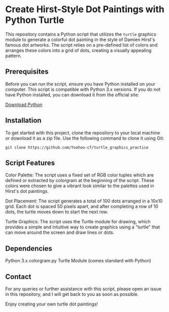 # Create Hirst-Style Dot Paintings with Python Turtle

This repository contains a Python script that utilizes the `turtle` graphics module to generate a colorful dot painting in the style of Damien Hirst's famous dot artworks. The script relies on a pre-defined list of colors and arranges these colors into a grid of dots, creating a visually appealing pattern.

## Prerequisites

Before you can run the script, ensure you have Python installed on your computer. This script is compatible with Python 3.x versions. If you do not have Python installed, you can download it from the official site:

[Download Python](https://www.python.org/downloads/)

## Installation

To get started with this project, clone the repository to your local machine or download it as a zip file. Use the following command to clone it using Git:

```
git clone https://github.com/Yoohoo-cf/turtle_graphics_practice
```

## Script Features

Color Palette: The script uses a fixed set of RGB color tuples which are defined or extracted by colorgram at the beginning of the script. These colors were chosen to give a vibrant look similar to the palettes used in Hirst's dot paintings.

Dot Placement: The script generates a total of 100 dots arranged in a 10x10 grid. Each dot is spaced 50 pixels apart, and after completing a row of 10 dots, the turtle moves down to start the next row.

Turtle Graphics: The script uses the Turtle module for drawing, which provides a simple and intuitive way to create graphics using a "turtle" that can move around the screen and draw lines or dots.

## Dependencies

Python 3.x
colorgram.py
Turtle Module (comes standard with Python)

## Contact
For any queries or further assistance with this script, please open an issue in this repository, and I will get back to you as soon as possible.

Enjoy creating your own turtle dot paintings!
